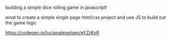 building a simple dice rolling game in javascript!

wnat to create a simple single page html/css project and use JS to build out the game logic

https://codepen.io/lucianalexe/pen/eYZrKyR